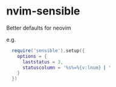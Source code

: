 # nvim-sensible
Better defaults for neovim

e.g.  
```lua
  require('sensible').setup({
    options = {
      laststatus = 3,
      statuscolumn = '%s%=%{v:lnum} 🭰'
    }
  })
```
